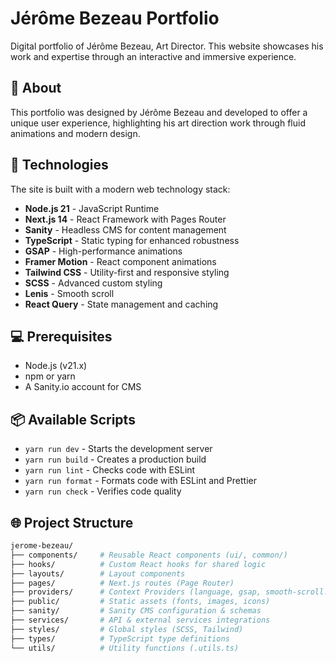 # Jérôme Bezeau Portfolio

Digital portfolio of Jérôme Bezeau, Art Director. This website showcases his work and expertise through an interactive and immersive experience.

## 🎨 About

This portfolio was designed by Jérôme Bezeau and developed to offer a unique user experience, highlighting his art direction work through fluid animations and modern design.

## 🚀 Technologies

The site is built with a modern web technology stack:

- **Node.js 21** - JavaScript Runtime
- **Next.js 14** - React Framework with Pages Router
- **Sanity** - Headless CMS for content management
- **TypeScript** - Static typing for enhanced robustness
- **GSAP** - High-performance animations
- **Framer Motion** - React component animations
- **Tailwind CSS** - Utility-first and responsive styling
- **SCSS** - Advanced custom styling
- **Lenis** - Smooth scroll
- **React Query** - State management and caching

## 💻 Prerequisites

- Node.js (v21.x)
- npm or yarn
- A Sanity.io account for CMS

## 📦 Available Scripts

- `yarn run dev` - Starts the development server
- `yarn run build` - Creates a production build
- `yarn run lint` - Checks code with ESLint
- `yarn run format` - Formats code with ESLint and Prettier
- `yarn run check` - Verifies code quality

## 🌐 Project Structure

```bash
jerome-bezeau/
├── components/     # Reusable React components (ui/, common/)
├── hooks/          # Custom React hooks for shared logic
├── layouts/        # Layout components
├── pages/          # Next.js routes (Page Router)
├── providers/      # Context Providers (language, gsap, smooth-scroll...)
├── public/         # Static assets (fonts, images, icons)
├── sanity/         # Sanity CMS configuration & schemas
├── services/       # API & external services integrations
├── styles/         # Global styles (SCSS, Tailwind)
├── types/          # TypeScript type definitions
└── utils/          # Utility functions (.utils.ts)
```